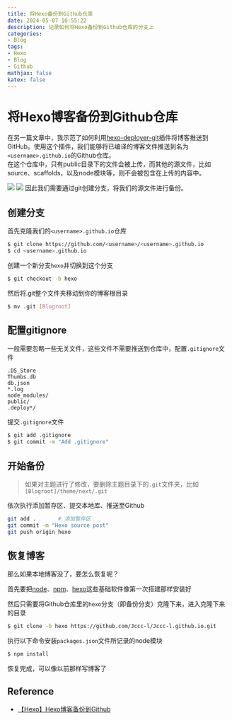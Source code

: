 ```yaml
---
title: 将Hexo备份到Github仓库
date: 2024-05-07 10:55:22
description: 记录如何将Hexo备份到Github仓库的分支上
categories:
- Blog
tags:
- Hexo
- Blog
- Github
mathjax: false
katex: false
---
```


# 将Hexo博客备份到Github仓库

在另一篇文章中，我示范了如何利用[hexo-deployer-git](https://github.com/hexojs/hexo-deployer-git)插件将博客推送到GitHub。使用这个插件，我们能够将已编译的博客文件推送到名为`<username>.github.io`的Github仓库。  
在这个仓库中，只有public目录下的文件会被上传，而其他的源文件，比如source、scaffolds，以及node模块等，则不会被包含在上传的内容中。  

<img src="未备份1.png" style="max_width:100%">
<img src="未备份2.png" style="max_width:100%">
因此我们需要通过git创建分支，将我们的源文件进行备份。

## 创建分支

首先克隆我们的`<username>.github.io`仓库

```sh
$ git clone https://github.com/<username>/<username>.github.io
$ cd <username>.github.io
```

创建一个新分支`hexo`并切换到这个分支

```sh
$ git checkout -b hexo
```

然后将.git整个文件夹移动到你的博客根目录

```sh
$ mv .git [Blogroot]
```

## 配置gitignore

一般需要忽略一些无关文件，这些文件不需要推送到仓库中，配置`.gitignore`文件

```.gitignore .gitignore
.DS_Store
Thumbs.db
db.json
*.log
node_modules/
public/
.deploy*/
```

提交`.gitignore`文件

```sh
$ git add .gitignore
$ git commit -m "Add .gitignore"
```

## 开始备份

> 如果对主题进行了修改，要删除主题目录下的`.git`文件夹，比如`[Blogroot]/theme/next/.git`

依次执行添加暂存区、提交本地库、推送至Github

```sh
git add .       # 添加暂存区
git commit -m "Hexo source post"
git push origin hexo
```

## 恢复博客

那么如果本地博客没了，要怎么恢复呢？

首先要把[node](https://nodejs.org)、[npm](https://www.npmjs.com)、[hexo](https://hexo.io)这些基础软件像第一次搭建那样安装好

然后只需要将Github仓库里的`hexo`分支（即备份分支）克隆下来，进入克隆下来的目录

```sh
$ git clone -b hexo https://github.com/Jccc-l/Jccc-l.github.io.git
```

执行以下命令安装`packages.json`文件所记录的node模块

```sh
$ npm install
```

恢复完成，可以像以前那样写博客了

## Reference

- [【Hexo】Hexo博客备份到Github](https://ayshansu.github.io/%E3%80%90Hexo%E3%80%91Hexo%E5%8D%9A%E5%AE%A2%E5%A4%87%E4%BB%BD%E5%88%B0Github/)
